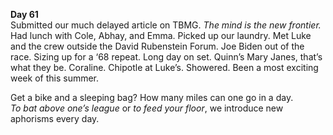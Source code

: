 **Day 61**  
Submitted our much delayed article on TBMG. *The mind is the new frontier.* Had lunch with Cole, Abhay, and Emma. Picked up our laundry. Met Luke and the crew outside the David Rubenstein Forum. Joe Biden out of the race. Sizing up for a ‘68 repeat. Long day on set. Quinn’s Mary Janes, that’s what they be. Coraline. Chipotle at Luke’s. Showered. Been a most exciting week of this summer.

Get a bike and a sleeping bag? How many miles can one go in a day.   
*To bat above one’s league* or *to feed your floor*, we introduce new aphorisms every day.
